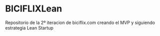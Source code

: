 # BICIFLIXLean
Repositorio de la 2º iteracion de biciflix.com creando el MVP y siguiendo estrategia Lean Startup
